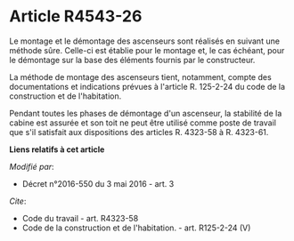 # Article R4543-26

Le montage et le démontage des ascenseurs sont réalisés en suivant une méthode sûre. Celle-ci est établie pour le montage et,
le cas échéant, pour le démontage sur la base des éléments fournis par le constructeur. 

La méthode de montage des ascenseurs tient, notamment, compte des documentations et indications prévues à l'article R.
125-2-24 du code de la construction et de l'habitation. 

Pendant toutes les phases de démontage d'un ascenseur, la stabilité de la cabine est assurée et son toit ne peut être utilisé
comme poste de travail que s'il satisfait aux dispositions des articles R. 4323-58 à R. 4323-61.

**Liens relatifs à cet article**

_Modifié par_:

  - Décret n°2016-550 du 3 mai 2016 - art. 3

_Cite_:

  - Code du travail - art. R4323-58
  - Code de la construction et de l'habitation. - art. R125-2-24 (V)
